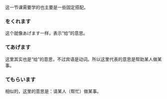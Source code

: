 这一节课需要学的也主要是一些固定搭配。



### をくれます

这个就像あげます一样，表示“给”的意思。



### てあげます

这里其实也是“给”的意思，不过宾语是动词。所以这里代表的意思是帮助某人做某事。



### てもらいます

相似的，这里的意思是：请某人（帮忙）做某事。






